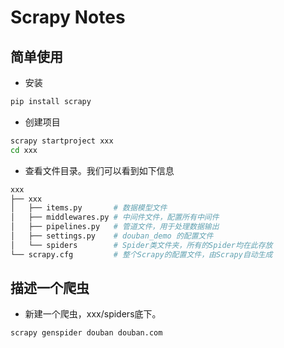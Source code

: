 # Scrapy Notes

## 简单使用
- 安装
```bash
pip install scrapy
```

- 创建项目
```bash
scrapy startproject xxx
cd xxx
```

- 查看文件目录。我们可以看到如下信息
```bash
xxx
├── xxx
│   ├── items.py       # 数据模型文件
│   ├── middlewares.py # 中间件文件，配置所有中间件 
│   ├── pipelines.py   # 管道文件，用于处理数据输出
│   ├── settings.py    # douban_demo 的配置文件
│   └── spiders        # Spider类文件夹，所有的Spider均在此存放
└── scrapy.cfg         # 整个Scrapy的配置文件，由Scrapy自动生成
```

## 描述一个爬虫
- 新建一个爬虫，xxx/spiders底下。
```bash
scrapy genspider douban douban.com
```
